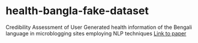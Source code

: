 # health-bangla-fake-dataset
Credibility Assessment of User Generated health information of the Bengali language in microblogging sites employing NLP techniques
[Link to paper](https://www.researchgate.net/publication/347524581_Credibility_Assessment_of_User_Generated_health_information_of_the_Bengali_language_in_microblogging_sites_employing_NLP_techniques)
